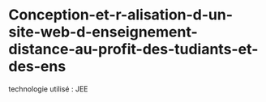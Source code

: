 # Conception-et-r-alisation-d-un-site-web-d-enseignement-distance-au-profit-des-tudiants-et-des-ens
technologie utilisé : JEE
